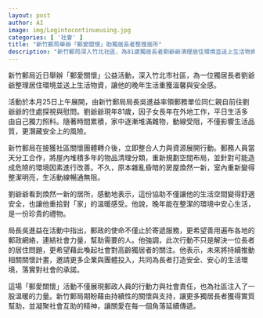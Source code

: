 ```yaml
---
layout: post
author: AI
image: img/Logintocontinueusing.jpg
categories: [ '社會' ]
title: "新竹郵局舉辦「郵愛關懷」助獨居長者整理居所"  
description: "新竹郵局深入竹北社區，為81歲獨居長者劉爺爺清理居住環境並送上生活物資，讓他的晚年生活重獲溫暖與安全感，同時呼籲社會關注高齡獨居者。"  "
---
```

新竹郵局近日舉辦「郵愛關懷」公益活動，深入竹北市社區，為一位獨居長者劉爺爺整理居住環境並送上生活物資，讓他的晚年生活重獲溫馨與安全感。  

活動於本月25日上午展開，由新竹郵局局長吳進益率領郵務單位同仁親自前往劉爺爺的住處探視與慰問。劉爺爺現年81歲，因子女長年在外地工作，平日生活多由自己獨力照料。隨著時間累積，家中逐漸堆滿雜物，動線受阻，不僅影響生活品質，更潛藏安全上的風險。  

新竹郵局在接獲社區關懷團體轉介後，立即整合人力與資源展開行動。郵務人員當天分工合作，將屋內堆積多年的物品清理分類，重新規劃空間布局，並針對可能造成危險的環境因素進行改善。不久，原本雜亂昏暗的房屋煥然一新，室內重新變得整潔明亮，生活動線暢通無阻。  

劉爺爺看到煥然一新的居所，感動地表示，這份協助不僅讓他的生活空間變得舒適安全，也讓他重拾對「家」的溫暖感受。他說，晚年能在整潔的環境中安心生活，是一份珍貴的禮物。  

局長吳進益在活動中指出，郵政的使命不僅止於寄遞服務，更希望善用遍布各地的郵政網絡，連結社會力量，幫助需要的人。他強調，此次行動不只是解決一位長者的居住問題，更希望藉此喚起社會對高齡獨居者的關注。他表示，未來將持續推動相關關懷計畫，邀請更多企業與團體投入，共同為長者打造安全、安心的生活環境，落實對社會的承諾。  

這場「郵愛關懷」活動不僅展現郵政人員的行動力與社會責任，也為社區注入了一股溫暖的力量。新竹郵局期盼藉由持續性的關懷與支持，讓更多獨居長者獲得實質幫助，並凝聚社會互助的精神，讓關愛在每一個角落延續傳遞。  